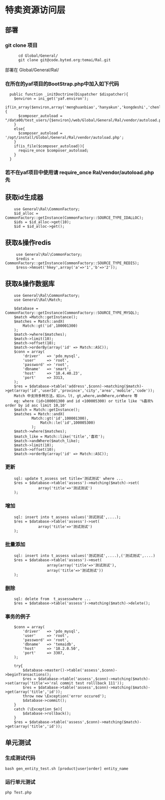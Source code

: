 # 特卖资源访问层

## 部署
### git clone 项目
          cd Global/General/
          git clone git@code.byted.org:temai/Ral.git
  部署在 Global/General/Ral/
### 在所在的yaf项目的BootStrap.php中加入如下代码
      public function _initDoctrine(Dispatcher $dispatcher){
        $environ = ini_get('yaf.environ');
        if(in_array($environ,array('menghuanbiao','hanyakun','kongdeshi','chenlei','liuzhenkun','huanggaomin','hefeng','qiluyan'))){
          $composer_autoload = "/data00/test_users/{$environ}/web/Global/General/Ral/vendor/autoload.php";
        }   
        else{
          $composer_autoload = '/opt/install/Global/General/Ral/vendor/autoload.php';
        }   
        if(is_file($composer_autoload)){
          require_once $composer_autoload;
        }   
      }   
### 若不在yaf项目中使用请 require_once Ral/vendor/autoload.php 先

## 获取id生成器
        use General\Ral\CommonFactory;
        $id_alloc = CommonFactory::getInstance(CommonFactory::SOURCE_TYPE_IDALLOC);
        $ids = $id_alloc->get(10);
        $id = $id_alloc->get();
  
## 获取&操作redis
         use General\Ral\CommonFactory;
         $redis = CommonFactory::getInstance(CommonFactory::SOURCE_TYPE_REDIS);
         $ress->hmset('hkey',array('a'=>'1','b'=>'2'));
  
## 获取&操作数据库
        use General\Ral\CommonFactory;
        use General\Ral\Match;

        $database = CommonFactory::getInstance(CommonFactory::SOURCE_TYPE_MYSQL);
        $match =Match::getInstance();
        $matches = Match::andX(
            Match::gt('id',100001300)
        );
        $match->where($matches);
        $match->limit(10);
        $match->offset(10);
        $match->orderBy(array('id' => Match::ASC));
        $conn = array(
            'driver'   => 'pdo_mysql',
            'user'     => 'root',
            'password' => 'root',
            'dbname'   => 'smart',
            'host'     => '10.4.40.23',
            'port'     => 3313,
        );
        $res = $database->table('address',$conn)->matching($match)->get(array('id','userId','province','city','area','mobile','code'));
        Match 中支持多种方法，如in，lt, gt,where,andWhere,orWhere 等
        eg: where (id>100001300 and id <100005300) or title like '%喜欢% order by id asc limit 10,10'
        $match = Match::getInstance();
        $matches = Match::andX(
                Match::gt('id',100001300),
                    Match::le('id',100005300)
                );
        $match->where($matches);
        $match_like = Match::like('title','喜欢');
        $match->andWhere($match_like);
        $match->limit(10);
        $match->offset(10);
        $match->orderBy(array('id' => Match::ASC));
        
### 更新
 
        sql: update t_assess set title='测试测试' where ...
        $res = $database->table('assess')->matching($match)->set(
                   array('title'=>'测试测试')
        );

### 增加
 
        sql: insert into t_assess values('测试测试',....);
        $res = $database->table('assess')->set(
                   array('title'=>'测试测试')
        );

### 批量添加
 
        sql: insert into t_assess values('测试测试',....),('测试测试',....)
        $res = $database->table('assess')->mset(
                       array(array('title'=>'测试测试'),
                       array('title'=>'测试测试'))
        );

### 删除
 
        sql: delete from  t_assesswhere ...
        $res = $database->table('assess')->matching($match)->delete();
### 事务的例子
 
        $conn = array(
            'driver'   => 'pdo_mysql',
            'user'     => 'root',
            'password' => 'root',
            'dbname'   => 'temaidb',
            'host'     => '10.2.0.50',
            'port'     => 3307,
        );

        try{
            $database->master()->table('assess',$conn)->beginTransactions();
            $res = $database->table('assess',$conn)->matching($match)->set(array('title'=>'ral commit test rolllback 111'));
            $res = $database->table('assess',$conn)->matching($match)->get(array('title','id'));
            throw new \Exception('error occured');
            $database->commit();
        }
        catch (\Exception $e){
            $database->rollback();
        }
        $res = $database->table('assess',$conn)->matching($match)->get(array('title','id'));

## 单元测试
### 生成测试代码
    bash gen_entity_test.sh [product|user|order] entity_name
### 运行单元测试
    php Test.php
